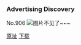 ### Advertising Discovery
No.906
![图片不见了~~~](https://imgs.xkcd.com/comics/citations.png)

[原址](https://xkcd.com//906) [下载](https://imgs.xkcd.com/comics/citations.png)

